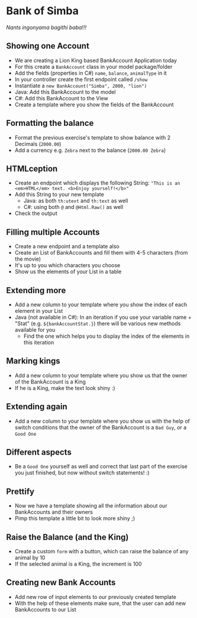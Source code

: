 # Bank of Simba
*Nants ingonyama bagithi baba!!!*

## Showing one Account

 - We are creating a Lion King based BankAccount Application today
 - For this create a `BankAccount` class in your model package/folder
 - Add the fields (properties in C#) `name`, `balance`, `animalType` in it
 - In your controller create the first endpoint called `/show`
 - Instantiate a `new BankAccount("Simba", 2000, "lion")`
 - Java: Add this BankAccount to the model
 - C#: Add this BankAccount to the View
 - Create a template where you show the fields of the BankAccount

## Formatting the balance

 - Format the previous exercise's template to show balance with 2 Decimals (`2000.00`)
 - Add a currency e.g. `Zebra` next to the balance (`2000.00 Zebra`)

## HTMLception

 - Create an endpoint which displays the following String:
   `"This is an <em>HTML</em> text. <b>Enjoy yourself!</b>"`
 - Add this String to your new template
    - Java: as both `th:utext` and `th:text` as well
    - C#: using both `@` and `@Html.Raw()` as well
 - Check the output

## Filling multiple Accounts

 - Create a new endpoint and a template also
 - Create an List of BankAccounts and fill them with 4-5 characters (from the movie)
 - It's up to you which characters you choose
 - Show us the elements of your List in a table

## Extending more

 - Add a new column to your template where you show the index of each element in your List
 - Java (not available in C#): In an iteration if you use your variable name + "Stat" (e.g. `${bankAccountStat.}`) there will be various new methods available for you
    - Find the one which helps you to display the index of the elements in this iteration

 ## Marking kings

 - Add a new column to your template where you show us that the owner of the BankAccount is a King
 - If he is a King, make the text look shiny :)

## Extending again

 - Add a new column to your template where you show us with the help of switch conditions
   that the owner of the BankAccount is a `Bad Guy`, or a `Good One`

## Different aspects

 - Be a `Good One` yourself as well and correct that last part of the exercise you just finished, but now without switch statements! :)

## Prettify

 - Now we have a template showing all the information about our BankAccounts and their owners
 - Pimp this template a little bit to look more shiny ;)

## Raise the Balance (and the King)

 - Create a custom `form` with a button, which can raise the balance of any animal by 10
 - If the selected animal is a King, the increment is 100

## Creating new Bank Accounts

- Add new row of input elements to our previously created template
- With the help of these elements make sure, that the user can add new BankAccounts to our List 
